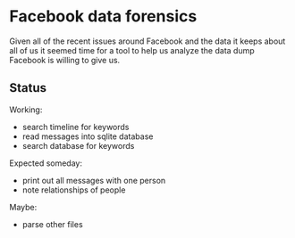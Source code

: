 # Facebook data forensics

Given all of the recent issues around Facebook and the data it keeps about all of
us it seemed time for a tool to help us analyze the data dump Facebook is willing
to give us.

## Status

Working:

* search timeline for keywords
* read messages into sqlite database
* search database for keywords

Expected someday:

* print out all messages with one person
* note relationships of people

Maybe:

* parse other files
